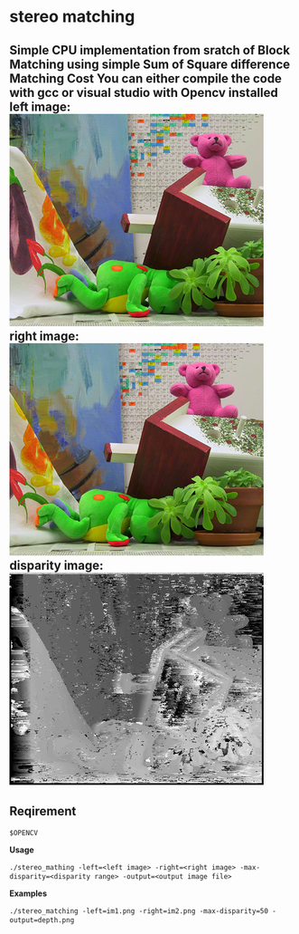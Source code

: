 stereo matching 
==========
Simple CPU implementation from sratch of Block Matching using simple Sum of Square difference Matching Cost 
You can either compile the code with gcc or visual studio with Opencv installed   
left image:  
![image](im1.png)  
right image:  
![image](im2.png)  
disparity image:  
![image](depth.png)
---
## Reqirement 

    $OPENCV

**Usage**

    ./stereo_mathing -left=<left image> -right=<right image> -max-disparity=<disparity range> -output=<output image file> 

**Examples**

    ./stereo_matching -left=im1.png -right=im2.png -max-disparity=50 -output=depth.png 


